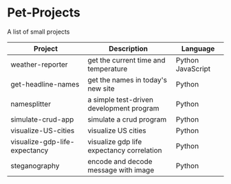 # Pet-Projects

A list of small projects

| Project                       | Description                               | Language          |
| ----------------------------- | ----------------------------------------- | ----------------- |
| weather-reporter              | get the current time and temperature      | Python JavaScript |
| get-headline-names            | get the names in today's new site         | Python            |
| namesplitter                  | a simple test-driven development program  | Python            |
| simulate-crud-app             | simulate a crud program                   | Python            |
| visualize-US-cities           | visualize US cities                       | Python            |
| visualize-gdp-life-expectancy | visualize gdp life expectancy correlation | Python            |
| steganography                 | encode and decode message with image      | Python            |

